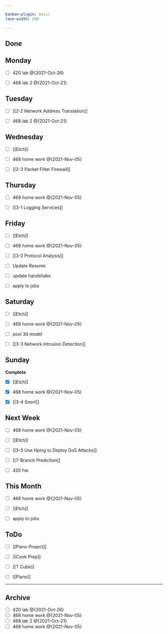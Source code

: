 ```yaml
---

kanban-plugin: basic
lane-width: 200

---
```


## Done



## Monday

- [ ] 420 lab @{2021-Oct-26}
- [ ] 468 lab 2 @{2021-Oct-21}


## Tuesday

- [ ] [[2-2 Network Address Translation]]
- [ ] 468 lab 2 @{2021-Oct-21}


## Wednesday

- [ ] [[Etch]]
- [ ] 468 home work @{2021-Nov-05}
- [ ] [[2-3 Packet Filter Firewall]]


## Thursday

- [ ] 468 home work @{2021-Nov-05}
- [ ] [[3-1 Logging Services]]


## Friday

- [ ] [[Etch]]
- [ ] 468 home work @{2021-Nov-05}
- [ ] [[3-2 Protocol Analysis]]
- [ ] Update Resume
- [ ] update handshake
- [ ] apply to jobs


## Saturday

- [ ] [[Etch]]
- [ ] 468 home work @{2021-Nov-05}
- [ ] pool 3d model
- [ ] [[3-3 Network Intrusion Detection]]


## Sunday

**Complete**
- [x] [[Etch]]
- [x] 468 home work @{2021-Nov-05}
- [x] [[3-4 Snort]]


## Next Week

- [ ] 468 home work @{2021-Nov-05}
- [ ] [[Etch]]
- [ ] [[3-5 Use Hping to Deploy DoS Attacks]]
- [ ] [[7-Branch Prediction]]
- [ ] 420 hw


## This Month

- [ ] 468 home work @{2021-Nov-05}
- [ ] [[Etch]]
- [ ] apply to jobs


## ToDo

- [ ] [[Piano Project]]
- [ ] [[Cook Prep]]
- [ ] [[T Cube]]
- [ ] [[Piano]]


***

## Archive

- [ ] 420 lab @{2021-Oct-26}
- [ ] 468 home work @{2021-Nov-05}
- [ ] 468 lab 2 @{2021-Oct-21}
- [ ] 468 home work @{2021-Nov-05}